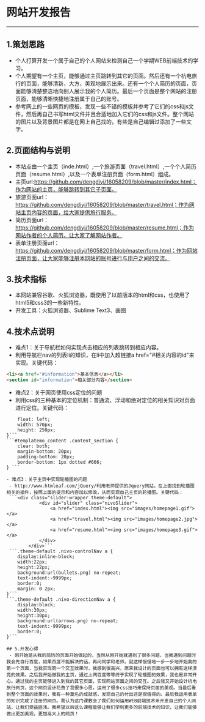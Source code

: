 ﻿# 网站开发报告


----------


## 1.策划思路
 - 个人打算开发一个属于自己的个人网站来检测自己一个学期WEB前端技术的学习。
 - 个人期望有一个主页，能够通过主页跳转到其它的页面。然后还有一个杭电旅行的页面，能够清新，大方，美观地展示出来。还有一个个人简历的页面，页面能够清楚整洁地向别人展示我的个人简历。最后一个页面是整个网站的注册页面，能够清晰快捷地注册属于自己的账号。
 - 参考网上的一些网页的模板，发现一些不错的模板并参考了它们的css和js文件，然后再自己书写html文件并且合适地加入它们的css和js文件。整个网站的图片以及背景图片都是在网上自己找的，有些是自己编辑过添加了一些文字。

## 2.页面结构与说明
 - 本站点由一个主页（inde.html）,一个旅游页面（travel.html）,一个个人简历页面（resume.html）,以及一个表单注册页面（form.html）组成。
 - 主页url:https://github.com/dengdiyi/16058209/blob/master/index.html；作为网站的主页，能够跳转到其它子页面。
 - 旅游页面url：https://github.com/dengdiyi/16058209/blob/master/travel.html；作为网站主页内容的页面，给大家提供旅行服务。
 - 简历页面url：https://github.com/dengdiyi/16058209/blob/master/resume.html；作为网站作者的个人简历，让大家了解网站作者。
 - 表单注册页面url：https://github.com/dengdiyi/16058209/blob/master/form.html；作为网站注册页面，让大家能够注册本网站的账号进行与用户之间的交流。

## 3.技术指标
 - 本网站兼容谷歌、火狐浏览器，既使用了以前版本的html和css，也使用了html5和css3的一些新特性。
 - 开发工具：火狐浏览器、Sublime Text3、画图

## 4.技术点说明
 - 难点1：关于导航栏如何实现点击相应的列表跳转到相应内容。
 - 利用导航栏nav的列表li的知识，在li中加入超链接a href="#相关内容的id"来实现。关键代码：
```html
<li><a href="#information">基本信息</a></li>
<section id="information">相关部分内容</section>
```
 - 难点2：关于网页使用css定位的问题
 - 利用css的三种基本的定位机制：普通流、浮动和绝对定位的相关知识对页面进行定位。关键代码：
```#templatemo_header #header_left {
	float: left;
	width: 570px;
	height: 250px;
}```
```#templatemo_content .content_section {
	clear: both;
	margin-bottom: 20px;
	padding-bottom: 20px;
	border-bottom: 1px dotted #666;
} ```

- 难点3：关于主页中实现轮播图的问题
 - http://www.htmleaf.com/jQuery/利用老师提供的Jquery网站，在上面找到轮播图相关的插件，按照上面的提示和内容加以修改，从而实现自己主页的轮播图。关键代码：
 ```<div class="slider-wrapper theme-default">
            <div id="slider" class="nivoSlider">
                <a href="index.html"><img src="images/homepage1.gif"></a>
                <a href="travel.html"><img src="images/homepage2.jpg"></a>
                <a href="resume.html"><img src="images/homepage3.gif"></a>
            </div>
        </div>```
 ```.theme-default .nivo-controlNav a {
	display:inline-block;
	width:22px;
	height:22px;
	background:url(bullets.png) no-repeat;
	text-indent:-9999px;
	border:0;
	margin: 0 2px;
}```
```.theme-default .nivo-directionNav a {
	display:block;
	width:30px;
	height:30px;
	background:url(arrows.png) no-repeat;
	text-indent:-9999px;
	border:0;
}```

## 5.开发心得
 - 刚开始是从我的简历的页面开始做起的，当然从刚开始就遇到了很多问题，当我遇到问题时我会先自行百度，如果百度不能解决的话，再问同学和老师。就这样慢慢地一步一步地开始我的第一个页面，当我实现第一个交互效果时，我感到很高兴，原来我设计的页面也可以拥有这样漂亮的效果。之后我开始做我的主页，通过上网百度等等终于实现了轮播图的效果，我也是非常开心。通过我的主页能够进入到我的其它页面，实现网站页面之间的交互。之后我又开始设计杭电旅行网页，这个网页设计花费了我很多心思，运用了很多css技巧来保持页面的美观。当最后看到整个页面的效果时，我有一种莫名的成就感，发现自己的付出还是很值得的。最后我运用表单的知识完成了注册的网页。我认为这门课教会了我们如何运用WEB前端技术来开发自己的个人网站，让我们受益匪浅。我希望以后这么课程能够让我们学到更多的前端技术的知识，让我们能够做出更加美观，更加高大上的网页！

    
 

